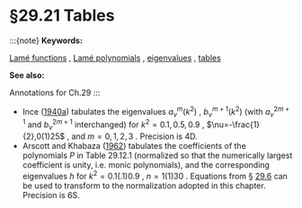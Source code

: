 # §29.21 Tables

:::{note}
**Keywords:**

[Lamé functions](http://dlmf.nist.gov/search/search?q=Lam%C3%A9%20functions) , [Lamé polynomials](http://dlmf.nist.gov/search/search?q=Lam%C3%A9%20polynomials) , [eigenvalues](http://dlmf.nist.gov/search/search?q=eigenvalues) , [tables](http://dlmf.nist.gov/search/search?q=tables)

**See also:**

Annotations for Ch.29
:::

* Ince ([1940a](./bib/I.html#bib1128 "The periodic Lamé functions")) tabulates the eigenvalues $a^{m}_{\nu}\left(k^{2}\right)$ , $b^{m+1}_{\nu}\left(k^{2}\right)$ (with $a^{2m+1}_{\nu}$ and $b^{2m+1}_{\nu}$ interchanged) for $k^{2}=0.1,0.5,0.9$ , $\nu=-\frac{1}{2},0(1)25$ , and $m=0,1,2,3$ . Precision is 4D.
* Arscott and Khabaza ([1962](./bib/index.html#bib145 "Tables of Lamé Polynomials")) tabulates the coefficients of the polynomials $P$ in Table 29.12.1 (normalized so that the numerically largest coefficient is unity, i.e. monic polynomials), and the corresponding eigenvalues $h$ for $k^{2}=0.1(.1)0.9$ , $n=1(1)30$ . Equations from § [29.6](./29.6.md "§29.6 Fourier Series ‣ Lamé Functions ‣ Chapter 29 Lamé Functions") can be used to transform to the normalization adopted in this chapter. Precision is 6S.
